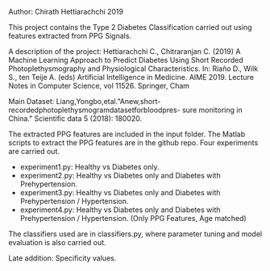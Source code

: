 Author: Chirath Hettiarachchi 2019

This project contains the Type 2 Diabetes Classification carried out using features extracted from PPG Signals.

A description of the project: Hettiarachchi C., Chitraranjan C. (2019) A Machine Learning Approach to Predict Diabetes Using Short Recorded Photoplethysmography and Physiological Characteristics. In: Riaño D., Wilk S., ten Teije A. (eds) Artificial Intelligence in Medicine. AIME 2019. Lecture Notes in Computer Science, vol 11526. Springer, Cham

Main Dataset: Liang,Yongbo,etal."Anew,short-recordedphotoplethysmogramdatasetforbloodpres- sure monitoring in China." Scientific data 5 (2018): 180020.

The extracted PPG features are included in the input folder.
The Matlab scripts to extract the PPG features are in the github repo.
Four experiments are carried out.
* experiment1.py: Healthy vs Diabetes only.
* experiment2.py: Healthy vs Diabetes only and Diabetes with Prehypertension.
* experiment3.py: Healthy vs Diabetes only and Diabetes with Prehypertension / Hypertension.
* experiment4.py: Healthy vs Diabetes only and Diabetes with Prehypertension / Hypertension. (Only PPG Features, Age matched)

The classifiers used are in classifiers.py, where parameter tuning and model evaluation is also carried out.

Late addition:
Specificity values.
